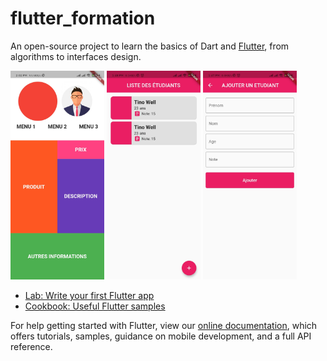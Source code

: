 # flutter_formation

An open-source project to learn the basics of Dart and [Flutter](https://flutter.dev), from algorithms to interfaces design.

<p float="left">
  <img src="https://github.com/martinoyovo/flutter_formation_1/blob/main/screenshots/1.jpg" width="150" />
  <img src="https://github.com/martinoyovo/flutter_formation_1/blob/main/screenshots/2.jpg" width="150" />
  <img src="https://github.com/martinoyovo/flutter_formation_1/blob/main/screenshots/3.jpg" width="150" />
</p>

- [Lab: Write your first Flutter app](https://flutter.dev/docs/get-started/codelab)
- [Cookbook: Useful Flutter samples](https://flutter.dev/docs/cookbook)

For help getting started with Flutter, view our
[online documentation](https://flutter.dev/docs), which offers tutorials,
samples, guidance on mobile development, and a full API reference.
